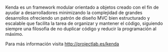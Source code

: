 Kenda es un framework modular orientado a objetos creado con el fin de ayudar a desarrolladores minimizando la complejidad de grandes desarrollos ofreciendo un patrón de diseño MVC bien estructurado y escalable que facilita la tarea de organizar y mantener el código, siguiendo siempre una filosofia de no duplicar código y reducir la programación al máximo.

Para más información visita http://projectlab.es/kenda